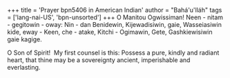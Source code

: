 +++
title = 'Prayer bpn5406 in American Indian'
author = "Bahá'u'lláh"
tags = ['lang-nai-US', 'bpn-unsorted']
+++
O Manitou Ogwissiman! Neen - nitam - gegitowin - oway: Nin - dan Benidewin, Kijewadisiwin, gaie, Wasseiasiwin kide, eway - Keen, che - atake, Kitchi - Ogimawin, Gete, Gashkiewisiwin gaie kagige.  

O Son of Spirit!  My first counsel is this: Possess a pure, kindly and radiant heart, that thine may be a sovereignty ancient, imperishable and everlasting.
